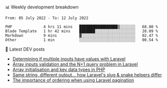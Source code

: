 📊 Weekly development breakdown
<!--START_SECTION:waka-->

```text
From: 05 July 2022 - To: 12 July 2022

PHP              4 hrs 11 mins   █████████████████▒░░░░░░░   68.80 %
Blade Template   1 hr 42 mins    ███████░░░░░░░░░░░░░░░░░░   28.09 %
Markdown         9 mins          ▓░░░░░░░░░░░░░░░░░░░░░░░░   02.47 %
Other            1 min           ░░░░░░░░░░░░░░░░░░░░░░░░░   00.54 %
```

<!--END_SECTION:waka-->

📕 Latest DEV posts
<!-- BLOG-POST-LIST:START -->
- [Determining if multiple inputs have values with Laravel](https://dev.to/michaelvickersuk/determining-if-multiple-inputs-have-values-with-laravel-km6)
- [Array inputs validation and the N+1 query problem in Laravel](https://dev.to/michaelvickersuk/array-inputs-validation-and-the-n1-query-problem-in-laravel-2agb)
- [Array initialisation and key data types in PHP](https://dev.to/michaelvickersuk/array-initialisation-and-key-data-types-in-php-1e5b)
- [Same string, different output... how Laravel&#39;s slug &amp; snake helpers differ](https://dev.to/michaelvickersuk/same-string-different-output-how-laravels-slug-snake-helpers-differ-1ccj)
- [The importance of ordering when using Laravel pagination](https://dev.to/michaelvickersuk/the-importance-of-ordering-when-using-laravel-pagination-1e37)
<!-- BLOG-POST-LIST:END -->
